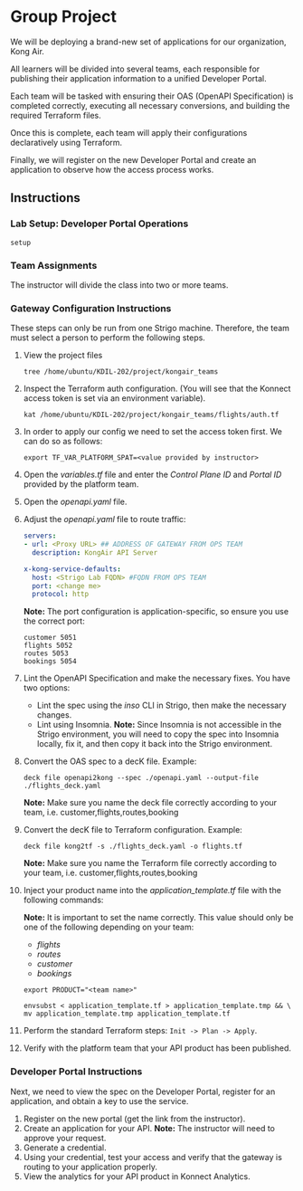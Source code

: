 # Group Project

We will be deploying a brand-new set of applications for our organization, Kong Air.

All learners will be divided into several teams, each responsible for publishing their application information to a unified Developer Portal.

Each team will be tasked with ensuring their OAS (OpenAPI Specification) is completed correctly, executing all necessary conversions, and building the required Terraform files.

Once this is complete, each team will apply their configurations declaratively using Terraform.

Finally, we will register on the new Developer Portal and create an application to observe how the access process works.

## Instructions

### Lab Setup: Developer Portal Operations

```shell
setup
```

### Team Assignments

The instructor will divide the class into two or more teams.

### Gateway Configuration Instructions

These steps can only be run from one Strigo machine. Therefore, the team must select a person to perform the following steps.

1. View the project files

   ```shell
   tree /home/ubuntu/KDIL-202/project/kongair_teams
   ```

2. Inspect the Terraform auth configuration. (You will see that the Konnect access token is set via an environment variable).

   ```shell
   kat /home/ubuntu/KDIL-202/project/kongair_teams/flights/auth.tf
   ```

3. In order to apply our config we need to set the access token first. We can do so as follows:

   ```shell
   export TF_VAR_PLATFORM_SPAT=<value provided by instructor>
   ```

4. Open the *variables.tf* file and enter the *Control Plane ID* and *Portal ID* provided by the platform team.
5. Open the *openapi.yaml* file.
6. Adjust the *openapi.yaml* file to route traffic:

   ```yaml
   servers:
   - url: <Proxy URL> ## ADDRESS OF GATEWAY FROM OPS TEAM
     description: KongAir API Server

   x-kong-service-defaults:
     host: <Strigo Lab FQDN> #FQDN FROM OPS TEAM
     port: <change me>
     protocol: http
   ```

   **Note:** The port configuration is application-specific, so ensure you use the correct port:

   ```text
   customer 5051
   flights 5052
   routes 5053
   bookings 5054
   ```

7. Lint the OpenAPI Specification and make the necessary fixes. You have two options:
   - Lint the spec using the *inso* CLI in Strigo, then make the necessary changes.
   - Lint using Insomnia. **Note:** Since Insomnia is not accessible in the Strigo environment, you will need to copy the spec into Insomnia locally, fix it, and then copy it back into the Strigo environment.
8. Convert the OAS spec to a decK file. Example:
   ```shell
   deck file openapi2kong --spec ./openapi.yaml --output-file ./flights_deck.yaml
   ```
   **Note:** Make sure you name the deck file correctly according to your team, i.e. customer,flights,routes,booking
   
9. Convert the decK file to Terraform configuration. Example:
   ```shell
   deck file kong2tf -s ./flights_deck.yaml -o flights.tf
   ```
   **Note:** Make sure you name the Terraform file correctly according to your team, i.e. customer,flights,routes,booking

10. Inject your product name into the *application_template.tf* file with the following commands:

    **Note:** It is important to set the name correctly. This value should only be one of the following depending on your team:
    - *flights*
    - *routes*
    - *customer*
    - *bookings*

    ```shell
    export PRODUCT="<team name>"
    ```

    ```shell
    envsubst < application_template.tf > application_template.tmp && \
    mv application_template.tmp application_template.tf
    ```

11. Perform the standard Terraform steps: `Init -> Plan -> Apply`.
12. Verify with the platform team that your API product has been published.

### Developer Portal Instructions

Next, we need to view the spec on the Developer Portal, register for an application, and obtain a key to use the service.

1. Register on the new portal (get the link from the instructor).
2. Create an application for your API. **Note:** The instructor will need to approve your request.
3. Generate a credential.
4. Using your credential, test your access and verify that the gateway is routing to your application properly.
5. View the analytics for your API product in Konnect Analytics.